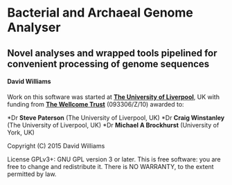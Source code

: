 # Bacterial and Archaeal Genome Analyser

## Novel analyses and wrapped tools pipelined for convenient processing of genome sequences

#### David Williams

Work on this software was started at [**The University of Liverpool**](https://www.liv.ac.uk), UK with funding from [**The Wellcome Trust**](http://www.wellcome.ac.uk/) (093306/Z/10) awarded to:

*Dr **Steve Paterson** (The University of Liverpool, UK)
*Dr **Craig Winstanley** (The University of Liverpool, UK)
*Dr **Michael A Brockhurst** (University of York, UK)


Copyright (C) 2015 David Williams

License GPLv3+: GNU GPL version 3 or later. This is free software: you are free to change and redistribute it. There is NO WARRANTY, to the extent permitted by law.
